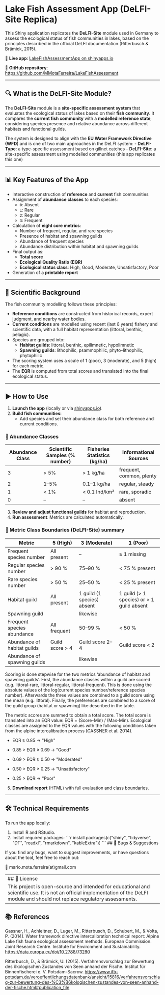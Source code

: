 # Lake Fish Assessment App (DeLFI-Site Replica)

This Shiny application replicates the **DeLFI-Site** module used in
Germany to assess the ecological status of fish communities in lakes,
based on the principles described in the official DeLFI documentation (Ritterbusch & Brämick, 2015).

🔗 **Live app**: [LakeFishAssessmentApp on
shinyapps.io](https://mmotaferreira.shinyapps.io/LakeFishAssessmentApp/)

📁 **GitHub repository**:
<https://github.com/MMotaFerreira/LakeFishAssessment>

------------------------------------------------------------------------

## 🔍 What is the DeLFI-Site Module?

The **DeLFI-Site** module is a **site-specific assessment system** that
evaluates the ecological status of lakes based on their **fish
community**. It compares the **current fish community** with a
**modelled reference state**, considering species presence and relative
abundance across different habitats and functional guilds.

The system is designed to align with the **EU Water Framework Directive
(WFD)** and is one of two main approaches in the DeLFI system: -
**DeLFI-Type**: a type-specific assessment based on gillnet catches -
**DeLFI-Site**: a site-specific assessment using modelled communities
(this app replicates this one)

------------------------------------------------------------------------

## 📊 Key Features of the App

-   Interactive construction of **reference** and **current** fish
    communities
-   Assignment of **abundance classes** to each species:
    -   `0`: Absent
    -   `1`: Rare
    -   `2`: Regular
    -   `3`: Frequent
-   Calculation of **eight core metrics**:
    -   Number of frequent, regular, and rare species
    -   Presence of habitat and spawning guilds
    -   Abundance of frequent species
    -   Abundance distribution within habitat and spawning guilds
-   Final output as:
    -   **Total score**
    -   **Ecological Quality Ratio (EQR)**
    -   **Ecological status class**: High, Good, Moderate,
        Unsatisfactory, Poor
-   Generation of a **printable report**

------------------------------------------------------------------------

## 🧠 Scientific Background

The fish community modelling follows these principles:

-   **Reference conditions** are constructed from historical records,
    expert judgment, and nearby water bodies.
-   **Current conditions** are modelled using recent (last 6 years)
    fishery and scientific data, with a full habitat representation
    (littoral, benthic, pelagic).
-   Species are grouped into:
    -   **Habitat guilds**: littoral, benthic, epilimnetic, hypolimnetic
    -   **Spawning guilds**: lithophilic, psammophilic,
        phyto-lithophilic, phytophilic
-   The scoring system uses a scale of 1 (poor), 3 (moderate), and 5
    (high) for each metric.
-   The **EQR** is computed from total scores and translated into the
    final ecological status.

------------------------------------------------------------------------

## ▶️ How to Use

1.  **Launch the app** (locally or via
    [shinyapps.io](https://mmotaferreira.shinyapps.io/LakeFishAssessmentApp/)).
2.  **Build fish communities**:
    -   Add species and set their abundance class for both reference and
        current conditions.

### 📐 Abundance Classes

| Abundance Class | Scientific Samples (% number) | Fisheries Statistics (kg/ha) | Informational Sources    |
|-----------------|-------------------------------|------------------------------|--------------------------|
| 3               | \> 5%                         | \> 1 kg/ha                   | frequent, common, plenty |
| 2               | 1–5%                          | 0.1–1 kg/ha                  | regular, steady          |
| 1               | \< 1%                         | \< 0.1 Ind/km²               | rare, sporadic           |
| 0               | –                             | –                            | absent                   |

3.  **Review and adjust functional guilds** for habitat and
    reproduction.
4.  **Run assessment**: Metrics are calculated automatically.

### 🧮 Metric Class Boundaries (DeLFI-Site) summary

| Metric                       | 5 (High)         | 3 (Moderate)               | 1 (Poor)                                    |
|------------------------------|------------------|----------------------------|---------------------------------------------|
| Frequent species number      | All present      | –                          | ≥ 1 missing                                 |
| Regular species number       | \> 90 %          | 75–90 %                    | \< 75 % present                             |
| Rare species number          | \> 50 %          | 25–50 %                    | \< 25 % present                             |
| Habitat guild                | All present      | 1 guild (1 species) absent | 1 guild (\> 1 species) or \> 1 guild absent |
| Spawning guild               |                  | likewise                   |                                             |
| Frequent species abundance   | All frequent     | 50–99 %                    | \< 50 %                                     |
| Abundance of habitat guilds  | Guild score \> 4 | Guild score 2–4            | Guild score \< 2                            |
| Abundance of spawning guilds |                  | likewise                   |                                             |

Scoring is done stepwise for the two metrics ‘abundance of habitat and
spawning guilds’. First, the abundance classes within a guild are scored
(e.g. littoral-rare, littoral-regular, littoral-frequent). This is done
using the absolute values of the log(current species number/reference
species number). Afterwards the three values are combined to a guild
score using the mean (e.g. littoral). Finally, the preferences are
combined to a score of the guild group (habitat or spawning) like
described in the table.

The metric scores are summed to obtain a total score. The total score is
translated into an EQR value: EQR = (Score-Min) / (Max-Min). Ecological
classes are assigned to the EQR values with the following conditions
taken from the alpine intercalibration process (GASSNER et al. 2014).

-   EQR ≥ 0.85 -\> "High"

-   0.85 \> EQR ≥ 0.69 -\> "Good"

-   0.69 \> EQR ≥ 0.50 -\> "Moderated"

-   0.50 \> EQR ≥ 0.25 -\> "Unsatisfactory"

-   0.25 \> EQR -\> "Poor"

5.  **Download report** (HTML) with full evaluation and class
    boundaries.

------------------------------------------------------------------------

## 🛠️ Technical Requirements

To run the app locally:

1.  Install R and RStudio.
2.  Install required packages: \`\`\`r install.packages(c("shiny",
    "tidyverse", "DT", "readxl", "rmarkdown", "kableExtra")) ´´´ \## 🐛
    Bugs & Suggestions

If you find any bugs, want to suggest improvements, or have questions
about the tool, feel free to reach out:

📧 mario.mota.ferreira(at)gmail.com

|                                                                                                                                                                                      |
|:-------------------------------------------------------------------------------------------------------------------------------------------------------------------------------------|
| \## 📄 License                                                                                                                                                                       |
| This project is open-source and intended for educational and scientific use. It is not an official implementation of the DeLFI module and should not replace regulatory assessments. |

## 📚 References

Gassner, H., Achleitner, D., Luger, M., Ritterbusch, D., Schubert, M., &
Volta, P. (2014). Water framework directive intercalibration technical
report: Alpine Lake fish fauna ecological assessment methods. European
Commission. Joint Research Centre. Institute for Environment and
Sustainability. <https://data.europa.eu/doi/10.2788/73280>

Ritterbusch, D., & Brämick, U. (2015). Verfahrensvorschlag zur Bewertung
des ökologischen Zustandes von Seen anhand der Fische. Institut für
Binnenfischerei e. V. Potsdam-Sacrow.
<https://www.ifb-potsdam.de/veroeffentlichungsdatenbank/ansicht/15816/verfahrensvorschlag-zur-bewertung-des-%C3%B6kologischen-zustandes-von-seen-anhand-der-fische.html#publication_file>
